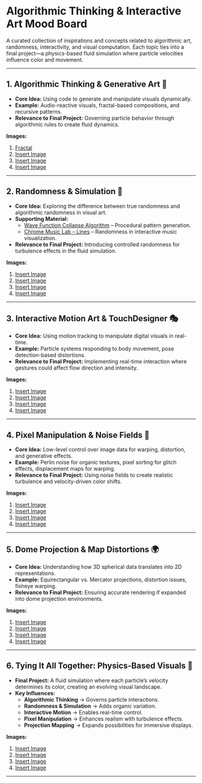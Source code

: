 # **Algorithmic Thinking & Interactive Art Mood Board**  

A curated collection of inspirations and concepts related to algorithmic art, randomness, interactivity, and visual computation. Each topic ties into a final project—a physics-based fluid simulation where particle velocities influence color and movement.  

---

## **1. Algorithmic Thinking & Generative Art** 🎨  
- **Core Idea:** Using code to generate and manipulate visuals dynamically.  
- **Example:** Audio-reactive visuals, fractal-based compositions, and recursive patterns.  
- **Relevance to Final Project:** Governing particle behavior through algorithmic rules to create fluid dynamics.  

**Images:**  
1. [Fractal](https://upload.wikimedia.org/wikipedia/commons/thumb/2/21/Mandel_zoom_00_mandelbrot_set.jpg/200px-Mandel_zoom_00_mandelbrot_set.jpg)  
2. [Insert Image](#)  
3. [Insert Image](#)  
4. [Insert Image](#)  

---

## **2. Randomness & Simulation** 🎲  
- **Core Idea:** Exploring the difference between true randomness and algorithmic randomness in visual art.  
- **Supporting Material:**  
  - [Wave Function Collapse Algorithm](https://www.youtube.com/watch?v=5iSAvzU2WYY) – Procedural pattern generation.  
  - [Chrome Music Lab – Lines](https://lines.chromeexperiments.com/) – Randomness in interactive music visualization.  
- **Relevance to Final Project:** Introducing controlled randomness for turbulence effects in the fluid simulation.  

**Images:**  
1. [Insert Image](#)  
2. [Insert Image](#)  
3. [Insert Image](#)  
4. [Insert Image](#)  

---

## **3. Interactive Motion Art & TouchDesigner** 🎭  
- **Core Idea:** Using motion tracking to manipulate digital visuals in real-time.  
- **Example:** Particle systems responding to body movement, pose detection-based distortions.  
- **Relevance to Final Project:** Implementing real-time interaction where gestures could affect flow direction and intensity.  

**Images:**  
1. [Insert Image](#)  
2. [Insert Image](#)  
3. [Insert Image](#)  
4. [Insert Image](#)  

---

## **4. Pixel Manipulation & Noise Fields** 🔢  
- **Core Idea:** Low-level control over image data for warping, distortion, and generative effects.  
- **Example:** Perlin noise for organic textures, pixel sorting for glitch effects, displacement maps for warping.  
- **Relevance to Final Project:** Using noise fields to create realistic turbulence and velocity-driven color shifts.  

**Images:**  
1. [Insert Image](#)  
2. [Insert Image](#)  
3. [Insert Image](#)  
4. [Insert Image](#)  

---

## **5. Dome Projection & Map Distortions** 🌍  
- **Core Idea:** Understanding how 3D spherical data translates into 2D representations.  
- **Example:** Equirectangular vs. Mercator projections, distortion issues, fisheye warping.  
- **Relevance to Final Project:** Ensuring accurate rendering if expanded into dome projection environments.  

**Images:**  
1. [Insert Image](#)  
2. [Insert Image](#)  
3. [Insert Image](#)  
4. [Insert Image](#)  

---

## **6. Tying It All Together: Physics-Based Visuals** 🔬  
- **Final Project:** A fluid simulation where each particle’s velocity determines its color, creating an evolving visual landscape.  
- **Key Influences:**  
  - **Algorithmic Thinking** → Governs particle interactions.  
  - **Randomness & Simulation** → Adds organic variation.  
  - **Interactive Motion** → Enables real-time control.  
  - **Pixel Manipulation** → Enhances realism with turbulence effects.  
  - **Projection Mapping** → Expands possibilities for immersive displays.  

**Images:**  
1. [Insert Image](#)  
2. [Insert Image](#)  
3. [Insert Image](#)  
4. [Insert Image](#)  

---
